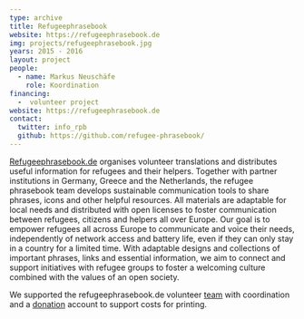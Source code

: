 ```yaml
---
type: archive
title: Refugeephrasebook
website: https://refugeephrasebook.de
img: projects/refugeephrasebook.jpg
years: 2015 - 2016
layout: project
people:
  - name: Markus Neuschäfe
    role: Koordination
financing:
  -  volunteer project
website: https://refugeephrasebook.de
contact:
  twitter: info_rpb
  github: https://github.com/refugee-phrasebook/
---
```


[Refugeephrasebook.de](http://refugeephrasebook.de) organises volunteer translations and distributes useful information for refugees and their helpers. Together with partner institutions in Germany, Greece and the Netherlands, the refugee phrasebook team develops sustainable communication tools to share phrases, icons and other helpful resources. All materials are adaptable for local needs and distributed with open licenses to foster communication between refugees, citizens and helpers all over Europe. Our goal is to empower refugees all across Europe to communicate and voice their needs, independently of network access and battery life, even if they can only stay in a country for a limited time. With adaptable designs and collections of important phrases, links and essential information, we aim to connect and support initiatives with refugee groups to foster a welcoming culture combined with the values of an open society.

We supported the refugeephrasebook.de volunteer [team](http://www.refugeephrasebook.de/impressum/) with coordination and a [donation](http://www.refugeephrasebook.de/donations/) account to support costs for printing.
